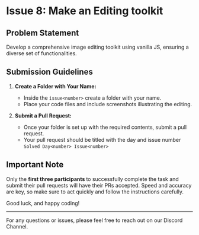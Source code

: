 # Issue 8: Make an Editing toolkit 

## Problem Statement

Develop a comprehensive image editing toolkit using vanilla JS, ensuring a diverse set of functionalities. 

## Submission Guidelines

1. **Create a Folder with Your Name:**
   - Inside the `issue<number>` create a folder with your name.
   - Place your code files and include screenshots illustrating the editing.

2. **Submit a Pull Request:**
   - Once your folder is set up with the required contents, submit a pull request.
   - Your pull request should be titled with the day and issue number <br>
      `Solved Day<number> Issue<number>`

## Important Note

Only the <b> first three participants </b> to successfully complete the task and submit their pull requests will have their PRs accepted. Speed and accuracy are key, so make sure to act quickly and follow the instructions carefully.

Good luck, and happy coding!

---

For any questions or issues, please feel free to reach out on our Discord Channel.

